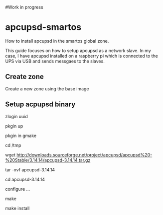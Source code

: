 #Work in progress

# apcupsd-smartos
How to install apcupsd in the smartos global zone. 

This guide focuses on how to setup apcupsd as a network slave. In my case, I have apcupsd installed on a raspberry pi which is connected to the UPS via USB and sends messgaes to the slaves.

## Create zone
Create a new zone using the base image

## Setup acpupsd binary

zlogin uuid

pkgin up

pkgin in gmake

cd /tmp

wget http://downloads.sourceforge.net/project/apcupsd/apcupsd%20-%20Stable/3.14.14/apcupsd-3.14.14.tar.gz

tar -xvf apcupsd-3.14.14

cd apcupsd-3.14.14

configure ...

make

make install

